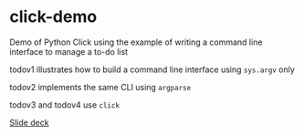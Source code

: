 # click-demo

Demo of Python Click using the example of writing a command line interface to manage a to-do list

todov1 illustrates how to build a command line interface using `sys.argv` only

todov2 implements the same CLI using `argparse`

todov3 and todov4 use `click`

[Slide deck](https://docs.google.com/presentation/d/1LX8oR9O0tKRYydXt8qsyR_8oKb2M_Onkstqmd_qiK2Q/edit?usp=sharing)
